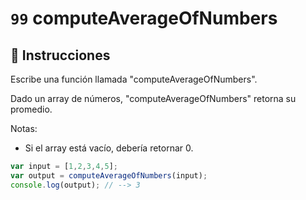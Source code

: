 # `99` computeAverageOfNumbers

## 📝 Instrucciones 

Escribe una función llamada "computeAverageOfNumbers".

Dado un array de números, "computeAverageOfNumbers" retorna su promedio. 

Notas:

* Si el array está vacío, debería retornar 0.

```js
var input = [1,2,3,4,5];
var output = computeAverageOfNumbers(input);
console.log(output); // --> 3
```